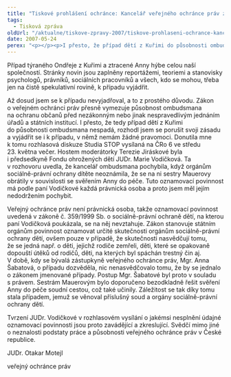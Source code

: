 ```yaml
---
title: "Tiskové prohlášení ochránce: Kancelář veřejného ochránce práv zákon neporušila"
tags:
  - Tisková zpráva
oldUrl: "/aktualne/tiskove-zpravy-2007/tiskove-prohlaseni-ochrance-kancelar-verejneho-ochrance-prav-zakon-neporusila"
date: 2007-05-24
perex: "<p></p><p>I přesto, že případ dětí z Kuřimi do působnosti ombudsmana nespadá, rozhodl se ochránce porušit svoji zásadu a vyjádřit se i k případu, v němž nemá žádné pravomoci.</p>"
---
```


<!-- imported from the old website -->

<p>Případ týraného Ondřeje z Kuřimi a ztracené Anny hýbe celou naší společností. Stránky novin jsou zaplněny reportážemi, teoriemi a stanovisky psychologů, právníků, sociálních pracovníků a všech, kdo se mohou, třeba jen na čistě spekulativní rovině, k případu vyjádřit. </p><p>Až dosud jsem se k případu nevyjadřoval, a to z prostého důvodu. Zákon o veřejném ochránci práv přesně vymezuje působnost ombudsmana na ochranu občanů před nezákonným nebo jinak nespravedlivým jednáním úřadů a státních institucí. I přesto, že tedy případ dětí z Kuřimi do působnosti ombudsmana nespadá, rozhodl jsem se porušit svoji zásadu a vyjádřit se i k případu, v němž nemám žádné pravomoci. Donutila mne k tomu rozhlasová diskuze Studia STOP vysílaná na ČRo 6 ve středu 23. května večer. Hostem moderátorky Terezie Jiráskové byla i předsedkyně Fondu ohrožených dětí JUDr. Marie Vodičková. Ta v rozhovoru uvedla, že kancelář ombudsmana pochybila, když orgánům sociálně-právní ochrany dítěte neoznámila, že se na ni sestry Mauerovy obrátily v souvislosti se svěřením Anny do péče. Tuto oznamovací povinnost má podle paní Vodičkové každá právnická osoba a proto jsem měl jejím nedodržením pochybit.</p><p>Veřejný ochránce práv není právnická osoba, takže oznamovací povinnost uvedená v zákoně č. 359/1999 Sb. o sociálně-právní ochraně dětí, na kterou paní Vodičková poukázala, se na něj nevztahuje. Zákon stanovuje státním orgánům povinnost oznamovat určité skutečnosti orgánům sociálně-právní ochrany dětí, ovšem pouze v případě, že skutečnosti nasvědčují tomu, že se jedná např. o děti, jejichž rodiče zemřeli, děti, které se opakovaně dopouští útěků od rodičů, děti, na kterých byl spáchán trestný čin aj. V době, kdy se bývalá zástupkyně veřejného ochránce práv, Mgr. Anna Šabatová, o případu dozvěděla, nic nenasvědčovalo tomu, že by se jednalo o zákonem jmenované případy. Postup Mgr. Šabatové byl proto v souladu s právem. Sestrám Mauerovým bylo doporučeno bezodkladně řešit svěření Anny do péče soudní cestou, což také učinily. Záležitost se tak díky tomu stala případem, jemuž se věnoval příslušný soud a orgány sociálně-právní ochrany dětí. </p><p>Tvrzení JUDr. Vodičkové v rozhlasovém vysílání o jakémsi nesplnění údajné oznamovací povinnosti jsou proto zavádějící a zkreslující. Svědčí mimo jiné o neznalosti podstaty práce a působnosti veřejného ochránce práv v České republice.</p><p>JUDr. Otakar Motejl</p><p>veřejný ochránce práv</p>
